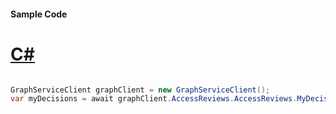 #### Sample Code
# [C#](#tab/Csharp)

```C#

GraphServiceClient graphClient = new GraphServiceClient();
var myDecisions = await graphClient.AccessReviews.AccessReviews.MyDecisions.Request().GetAsync();

```